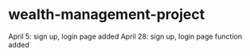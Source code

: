 # wealth-management-project



April 5: sign up, login page added
April 28: sign up, login page function added
